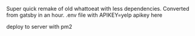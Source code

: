 Super quick remake of old whattoeat with less dependencies. Converted from gatsby in an hour.
.env file with APIKEY=yelp apikey here

deploy to server with pm2